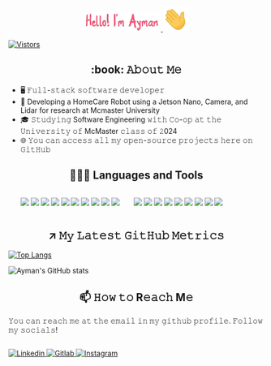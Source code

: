 <p align="center">
  <a href="https://aymanakhras.github.io/MySite/index.html"><img width="30%" img height="30%" src="https://github.com/AymanAkhras/AymanAkhras/blob/main/Hello_World.png" />
  </a>
  <img width="10%" img height="10%" margin src="https://github.com/AymanAkhras/AymanAkhras/blob/main/HandWave.gif" /> 

</p> 
 
<a href="https://github.com/AymanAkhras"><img alt="Vistors" title="Github Vistors" src ="https://my-github-vistor-counter.herokuapp.com/"></a>

<h2 align="center"> :book: 𝙰𝚋𝚘𝚞𝚝 𝙼𝚎 </h2>

- 🖥 𝙵𝚞𝚕𝚕-𝚜𝚝𝚊𝚌𝚔 𝚜𝚘𝚏𝚝𝚠𝚊𝚛𝚎 𝚍𝚎𝚟𝚎𝚕𝚘𝚙𝚎𝚛
- 💼 Developing a HomeCare Robot using a Jetson Nano, Camera, and Lidar for research at Mcmaster University 
- 🎓 𝚂𝚝𝚞𝚍𝚢𝚒𝚗𝚐 Software Engineering 𝚠𝚒𝚝𝚑 𝙲𝚘-𝚘𝚙 𝚊𝚝 𝚝𝚑𝚎 𝚄𝚗𝚒𝚟𝚎𝚛𝚜𝚒𝚝𝚢 𝚘𝚏 McMaster 𝚌𝚕𝚊𝚜𝚜 𝚘𝚏 𝟸024
- 🌐 𝚈𝚘𝚞 𝚌𝚊𝚗 𝚊𝚌𝚌𝚎𝚜𝚜 𝚊𝚕𝚕 𝚖𝚢 𝚘𝚙𝚎𝚗-𝚜𝚘𝚞𝚛𝚌𝚎 𝚙𝚛𝚘𝚓𝚎𝚌𝚝𝚜 𝚑𝚎𝚛𝚎 𝚘𝚗 𝙶𝚒𝚝𝙷𝚞𝚋

<h2 align="center"> 👨🏻‍💻 Languages and Tools </h2>

<ul style="display: inline-block;" align="center">
  <img src="https://img.shields.io/badge/Python-3776AB?style=for-the-badge&logo=python&logoColor=white" />
  <img src="https://img.shields.io/badge/CSS3-1572B6?style=for-the-badge&logo=css3&logoColor=white" />
  <img src="https://img.shields.io/badge/Dart-0175C2?style=for-the-badge&logo=dart&logoColor=white" />
  <img src="https://img.shields.io/badge/Flutter-02569B?style=for-the-badge&logo=flutter&logoColor=white" />
  <img src="https://img.shields.io/badge/C%2B%2B-00599C?style=for-the-badge&logo=c%2B%2B&logoColor=white" />
  <img src="https://img.shields.io/badge/vuejs-%2335495e.svg?style=for-the-badge&logo=vuedotjs&logoColor=%234FC08D"/>
  <img src="https://img.shields.io/badge/HTML5-E34F26?style=for-the-badge&logo=html5&logoColor=white" />
  <img src="https://img.shields.io/badge/C%23-239120?style=for-the-badge&logo=c-sharp&logoColor=white" />
  <img src="https://img.shields.io/badge/javascript-%23323330.svg?style=for-the-badge&logo=javascript&logoColor=%23F7DF1E" />
  <img src="https://img.shields.io/badge/java-%23ED8B00.svg?style=for-the-badge&logo=java&logoColor=white" />
  
</ul>

<ul style="display: inline-block;" align="center">
  <img src="https://img.shields.io/badge/nVIDIA-%2376B900.svg?style=for-the-badge&logo=nVIDIA&logoColor=white"/> 
  <img src="https://img.shields.io/badge/Microsoft_Excel-217346?style=for-the-badge&logo=microsoft-excel&logoColor=white"/> 
  <img src="https://img.shields.io/badge/Windows-0078D6?style=for-the-badge&logo=windows&logoColor=white"/>
  <img src="https://img.shields.io/badge/docker-%230db7ed.svg?style=for-the-badge&logo=docker&logoColor=white"/>
  <img  src="https://img.shields.io/badge/ros-%230A0FF9.svg?style=for-the-badge&logo=ros&logoColor=white"/>
  <img src="https://img.shields.io/badge/Linux-FCC624?style=for-the-badge&logo=linux&logoColor=black"/>
  <img src="https://img.shields.io/badge/Ubuntu-E95420?style=for-the-badge&logo=ubuntu&logoColor=white"/>
  <img src="https://img.shields.io/badge/adobe-%23FF0000.svg?style=for-the-badge&logo=adobe&logoColor=white"/>
  <img src="https://img.shields.io/badge/github-%23121011.svg?style=for-the-badge&logo=github&logoColor=white"/> 

</ul>

<h2 align="center"> ↗️ 𝙼𝚢 𝙻𝚊𝚝𝚎𝚜𝚝 𝙶𝚒𝚝𝙷𝚞𝚋 𝙼𝚎𝚝𝚛𝚒𝚌𝚜 </h2>

[![Top Langs](https://github-readme-stats.vercel.app/api/top-langs/?username=AymanAkhras&layout=compact&langs_count=8&theme=dark)](https://github.com/AymanAkhras?tab=repositories)

![Ayman's GitHub stats](https://github-readme-stats.vercel.app/api?username=AymanAkhras&show_icons=true&theme=dark)


<h2 align="center"> 📫 𝙷𝚘𝚠 𝚝𝚘 R𝚎𝚊𝚌𝚑 M𝚎 </h2>

𝚈𝚘𝚞 𝚌𝚊𝚗 𝚛𝚎𝚊𝚌𝚑 𝚖𝚎 𝚊𝚝 𝚝𝚑𝚎 𝚎𝚖𝚊𝚒𝚕 𝚒𝚗 𝚖𝚢 𝚐𝚒𝚝𝚑𝚞𝚋 𝚙𝚛𝚘𝚏𝚒𝚕𝚎. 𝙵𝚘𝚕𝚕𝚘𝚠 𝚖𝚢 𝚜𝚘𝚌𝚒𝚊𝚕𝚜!


<List2 style="display: inline-block;" align="left">
  
  <a href="https://www.linkedin.com/in/ayman-akhras/"><img alt="Linkedin" title="Linkedin Profile" src ="https://img.shields.io/badge/LinkedIn-0077B5?style=for-the-badge&logo=linkedin&logoColor=whit">
  </a>
  <a href="https://gitlab.com/Ayman_Akhras"><img alt="Gitlab" title="GitLab Profile" src ="https://img.shields.io/badge/GitLab-330F63?style=for-the-badge&logo=gitlab&logoColor=white">
  </a>
  <a href="	https://www.instagram.com/ayman_n.a/?hl=en"><img alt="Instagram" title="Instagram Profile" src ="https://img.shields.io/badge/Instagram-E4405F?style=for-the-badge&logo=instagram&logoColor=white">
  </a>

</List2>
